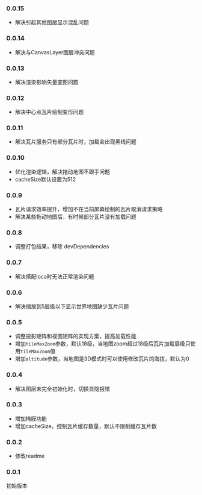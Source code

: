 ### 0.0.15
* 解决引起其他图层显示混乱问题

### 0.0.14
* 解决与CanvasLayer图层冲突问题

### 0.0.13
* 解决渲染影响矢量底图问题

### 0.0.12
* 解决中心点瓦片绘制变形问题

### 0.0.11
* 解决瓦片服务只有部分瓦片时，加载会出现黑线问题

### 0.0.10
* 优化渲染逻辑，解决拖动地图不跟手问题
* cacheSize默认设置为512

### 0.0.9
* 瓦片请求效率提升，增加不在当前屏幕绘制的瓦片取消请求策略
* 解决某些拖动地图后，有时候部分瓦片没有加载问题

### 0.0.8
* 调整打包结果，移除 devDependencies

### 0.0.7
* 解决搭配loca时无法正常渲染问题

### 0.0.6
* 解决缩放到5层级以下显示世界地图缺少瓦片问题

### 0.0.5
* 调整投影矩阵和视图矩阵的实现方案，提高加载性能
* 增加`tileMaxZoom`参数，默认18级，当地图zoom超过18级后瓦片加载层级只使用`tileMaxZoom`值
* 增加`altitude`参数，当地图是3D模式时可以使用修改瓦片的海拔，默认为0

### 0.0.4
* 解决图层未完全初始化时，切换显隐报错

### 0.0.3
* 增加掩膜功能
* 增加cacheSize，控制瓦片缓存数量，默认不限制缓存瓦片数

### 0.0.2
* 修改readme

### 0.0.1
初始版本
